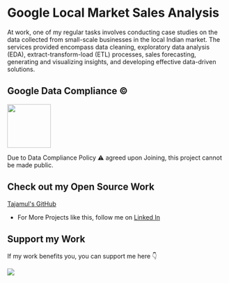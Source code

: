 # Google Local Market Sales Analysis

At work, one of my regular tasks involves conducting case studies on the data collected from small-scale businesses in the local Indian market. The services provided encompass data cleaning, exploratory data analysis (EDA), extract-transform-load (ETL) processes, sales forecasting, generating and visualizing insights, and developing effective data-driven solutions.

## Google Data Compliance ©

<img align="center" height="100" src="https://upload.wikimedia.org/wikipedia/commons/thumb/2/2f/Google_2015_logo.svg/2560px-Google_2015_logo.svg.png"/>


Due to Data Compliance Policy ⚠️ agreed upon Joining, this project cannot be made public.


## Check out my Open Source Work
[Tajamul's GitHub](https://github.com/tajamulk2)
* For More Projects like this, follow me on [Linked In](https://www.linkedin.com/in/tajamulk2/)

## Support my Work
If my work benefits you, you can support me here 👇 


<a href="https://www.buymeacoffee.com/tajamulk2"><img src="https://img.buymeacoffee.com/button-api/?text=Buy me a Coffee&emoji=&slug=tajamulk2&button_colour=ffdd00&font_colour=000000&font_family=Bree&outline_colour=000000&coffee_colour=ffffff" /></a> 
